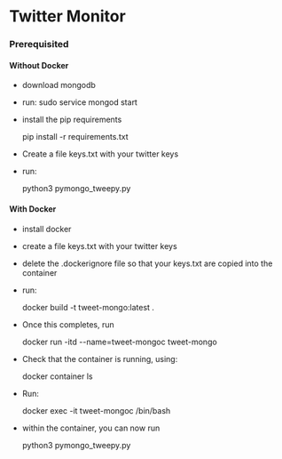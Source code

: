 # Twitter Monitor

### Prerequisited

#### Without Docker

* download mongodb

* run:
	sudo service mongod start

* install the pip requirements

	pip install -r requirements.txt

* Create a file keys.txt with your twitter keys

* run:

	python3 pymongo_tweepy.py


#### With Docker

* install docker

* create a file keys.txt with your twitter keys

* delete the .dockerignore file so that your keys.txt are copied into the container

* run:

  docker build -t tweet-mongo:latest .

* Once this completes, run

  docker run -itd --name=tweet-mongoc tweet-mongo

* Check that the container is running, using:

  docker container ls

* Run:

  docker exec -it tweet-mongoc /bin/bash

* within the container, you can now run

  python3 pymongo_tweepy.py